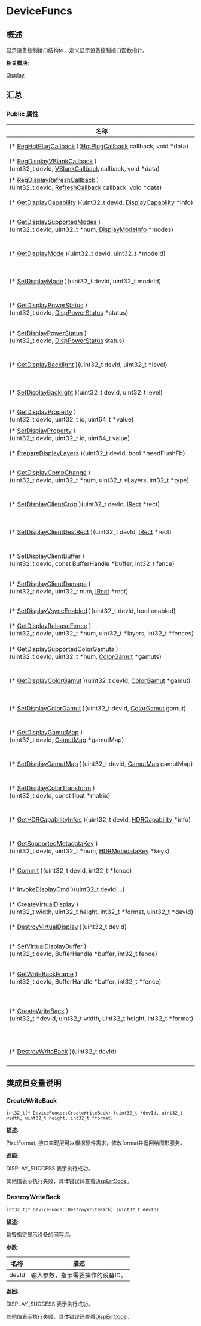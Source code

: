 # DeviceFuncs


## 概述

显示设备控制接口结构体，定义显示设备控制接口函数指针。

**相关模块:**

[Display](_display.md)


## 汇总


### Public 属性

  | 名称 | 描述 | 
| -------- | -------- |
| (\*&nbsp;[RegHotPlugCallback](_display.md#reghotplugcallback)&nbsp;)([HotPlugCallback](_display.md#hotplugcallback)&nbsp;callback,&nbsp;void&nbsp;\*data) | int32_t<br/>注册热插拔事件回调。 | 
| (\*&nbsp;[RegDisplayVBlankCallback](_display.md#regdisplayvblankcallback)&nbsp;)(uint32_t&nbsp;devId,&nbsp;[VBlankCallback](_display.md#vblankcallback)&nbsp;callback,&nbsp;void&nbsp;\*data) | int32_t<br/>注册VBlank事件回调。 | 
| (\*&nbsp;[RegDisplayRefreshCallback](_display.md#regdisplayrefreshcallback)&nbsp;)(uint32_t&nbsp;devId,&nbsp;[RefreshCallback](_display.md#refreshcallback)&nbsp;callback,&nbsp;void&nbsp;\*data) | int32_t<br/>刷新请求回调。 | 
| (\*&nbsp;[GetDisplayCapability](_display.md#getdisplaycapability)&nbsp;)(uint32_t&nbsp;devId,&nbsp;[DisplayCapability](_display_capability.md)&nbsp;\*info) | int32_t<br/>获取显示设备能力集。 | 
| (\*&nbsp;[GetDisplaySupportedModes](_display.md#getdisplaysupportedmodes)&nbsp;)(uint32_t&nbsp;devId,&nbsp;uint32_t&nbsp;\*num,&nbsp;[DisplayModeInfo](_display_mode_info.md)&nbsp;\*modes) | int32_t<br/>获取显示设备支持的显示模式信息。 | 
| (\*&nbsp;[GetDisplayMode](_display.md#getdisplaymode)&nbsp;)(uint32_t&nbsp;devId,&nbsp;uint32_t&nbsp;\*modeId) | int32_t<br/>获取显示设备当前的显示模式。 | 
| (\*&nbsp;[SetDisplayMode](_display.md#setdisplaymode)&nbsp;)(uint32_t&nbsp;devId,&nbsp;uint32_t&nbsp;modeId) | int32_t<br/>设置显示设备的显示模式。 | 
| (\*&nbsp;[GetDisplayPowerStatus](_display.md#getdisplaypowerstatus)&nbsp;)(uint32_t&nbsp;devId,&nbsp;[DispPowerStatus](_display.md#disppowerstatus)&nbsp;\*status) | int32_t<br/>获取显示设备当前的电源状态。 | 
| (\*&nbsp;[SetDisplayPowerStatus](_display.md#setdisplaypowerstatus)&nbsp;)(uint32_t&nbsp;devId,&nbsp;[DispPowerStatus](_display.md#disppowerstatus)&nbsp;status) | int32_t<br/>设置显示设备当前的电源状态。 | 
| (\*&nbsp;[GetDisplayBacklight](_display.md#getdisplaybacklight)&nbsp;)(uint32_t&nbsp;devId,&nbsp;uint32_t&nbsp;\*level) | int32_t<br/>获取显示设备当前的背光值。 | 
| (\*&nbsp;[SetDisplayBacklight](_display.md#setdisplaybacklight)&nbsp;)(uint32_t&nbsp;devId,&nbsp;uint32_t&nbsp;level) | int32_t<br/>设置显示设备当前的背光值。 | 
| (\*&nbsp;[GetDisplayProperty](_display.md#getdisplayproperty)&nbsp;)(uint32_t&nbsp;devId,&nbsp;uint32_t&nbsp;id,&nbsp;uint64_t&nbsp;\*value) | int32_t<br/>获取显示设备属性值。 | 
| (\*&nbsp;[SetDisplayProperty](_display.md#setdisplayproperty)&nbsp;)(uint32_t&nbsp;devId,&nbsp;uint32_t&nbsp;id,&nbsp;uint64_t&nbsp;value) | int32_t<br/>设置显示设备属性值。 | 
| (\*&nbsp;[PrepareDisplayLayers](_display.md#preparedisplaylayers)&nbsp;)(uint32_t&nbsp;devId,&nbsp;bool&nbsp;\*needFlushFb) | int32_t<br/>显示设备合成前准备。 | 
| (\*&nbsp;[GetDisplayCompChange](_display.md#getdisplaycompchange)&nbsp;)(uint32_t&nbsp;devId,&nbsp;uint32_t&nbsp;\*num,&nbsp;uint32_t&nbsp;\*Layers,&nbsp;int32_t&nbsp;\*type) | int32_t<br/>获取显示设备合成类型有变化的layer。 | 
| (\*&nbsp;[SetDisplayClientCrop](_display.md#setdisplayclientcrop)&nbsp;)(uint32_t&nbsp;devId,&nbsp;[IRect](_i_rect.md)&nbsp;\*rect) | int32_t<br/>设置显示设备的裁剪区域。 | 
| (\*&nbsp;[SetDisplayClientDestRect](_display.md#setdisplayclientdestrect)&nbsp;)(uint32_t&nbsp;devId,&nbsp;[IRect](_i_rect.md)&nbsp;\*rect) | int32_t<br/>设置显示设备的显示区域。 | 
| (\*&nbsp;[SetDisplayClientBuffer](_display.md#setdisplayclientbuffer)&nbsp;)(uint32_t&nbsp;devId,&nbsp;const&nbsp;BufferHandle&nbsp;\*buffer,&nbsp;int32_t&nbsp;fence) | int32_t<br/>设置显示设备的显示缓存。 | 
| (\*&nbsp;[SetDisplayClientDamage](_display.md#setdisplayclientdamage)&nbsp;)(uint32_t&nbsp;devId,&nbsp;uint32_t&nbsp;num,&nbsp;[IRect](_i_rect.md)&nbsp;\*rect) | int32_t<br/>设置显示设备的显示脏区。 | 
| (\*&nbsp;[SetDisplayVsyncEnabled](_display.md#setdisplayvsyncenabled)&nbsp;)(uint32_t&nbsp;devId,&nbsp;bool&nbsp;enabled) | int32_t<br/>使能垂直同步信号。 | 
| (\*&nbsp;[GetDisplayReleaseFence](_display.md#getdisplayreleasefence)&nbsp;)(uint32_t&nbsp;devId,&nbsp;uint32_t&nbsp;\*num,&nbsp;uint32_t&nbsp;\*layers,&nbsp;int32_t&nbsp;\*fences) | int32_t<br/>获取显示图层fence。 | 
| (\*&nbsp;[GetDisplaySupportedColorGamuts](_display.md#getdisplaysupportedcolorgamuts)&nbsp;)(uint32_t&nbsp;devId,&nbsp;uint32_t&nbsp;\*num,&nbsp;[ColorGamut](_display.md#colorgamut)&nbsp;\*gamuts) | int32_t<br/>获取显示设备支持的色域信息。 | 
| (\*&nbsp;[GetDisplayColorGamut](_display.md#getdisplaycolorgamut)&nbsp;)(uint32_t&nbsp;devId,&nbsp;[ColorGamut](_display.md#colorgamut)&nbsp;\*gamut) | int32_t<br/>获取显示设备当前的色域模式。 | 
| (\*&nbsp;[SetDisplayColorGamut](_display.md#setdisplaycolorgamut)&nbsp;)(uint32_t&nbsp;devId,&nbsp;[ColorGamut](_display.md#colorgamut)&nbsp;gamut) | int32_t<br/>设置显示设备当前的色域模式。 | 
| (\*&nbsp;[GetDisplayGamutMap](_display.md#getdisplaygamutmap)&nbsp;)(uint32_t&nbsp;devId,&nbsp;[GamutMap](_display.md#gamutmap)&nbsp;\*gamutMap) | int32_t<br/>获取显示设备当前的色域映射模式。 | 
| (\*&nbsp;[SetDisplayGamutMap](_display.md#setdisplaygamutmap)&nbsp;)(uint32_t&nbsp;devId,&nbsp;[GamutMap](_display.md#gamutmap)&nbsp;gamutMap) | int32_t<br/>设置显示设备当前的色域映射模式。 | 
| (\*&nbsp;[SetDisplayColorTransform](_display.md#setdisplaycolortransform)&nbsp;)(uint32_t&nbsp;devId,&nbsp;const&nbsp;float&nbsp;\*matrix) | int32_t<br/>设置显示设备当前的4x4的颜色转换矩阵。 | 
| (\*&nbsp;[GetHDRCapabilityInfos](_display.md#gethdrcapabilityinfos)&nbsp;)(uint32_t&nbsp;devId,&nbsp;[HDRCapability](_h_d_r_capability.md)&nbsp;\*info) | int32_t<br/>获取显示设备支持的HDR属性信息。 | 
| (\*&nbsp;[GetSupportedMetadataKey](_display.md#getsupportedmetadatakey)&nbsp;)(uint32_t&nbsp;devId,&nbsp;uint32_t&nbsp;\*num,&nbsp;[HDRMetadataKey](_display.md#hdrmetadatakey)&nbsp;\*keys) | int32_t<br/>获取显示设备支持的&nbsp;HDRMetadataKey。 | 
| (\*&nbsp;[Commit](_display.md#commit)&nbsp;)(uint32_t&nbsp;devId,&nbsp;int32_t&nbsp;\*fence) | int32_t<br/>提交合成送显请求。 | 
| (\*&nbsp;[InvokeDisplayCmd](_display.md#invokedisplaycmd)&nbsp;)(uint32_t&nbsp;devId,...) | int32_t<br/>调用显示设备命令。 | 
| (\*&nbsp;[CreateVirtualDisplay](_display.md#createvirtualdisplay)&nbsp;)(uint32_t&nbsp;width,&nbsp;uint32_t&nbsp;height,&nbsp;int32_t&nbsp;\*format,&nbsp;uint32_t&nbsp;\*devId) | int32_t<br/>创建虚拟显示设备。 | 
| (\*&nbsp;[DestroyVirtualDisplay](_display.md#destroyvirtualdisplay)&nbsp;)(uint32_t&nbsp;devId) | int32_t<br/>销毁虚拟显示设备。 | 
| (\*&nbsp;[SetVirtualDisplayBuffer](_display.md#setvirtualdisplaybuffer)&nbsp;)(uint32_t&nbsp;devId,&nbsp;BufferHandle&nbsp;\*buffer,&nbsp;int32_t&nbsp;fence) | int32_t<br/>设置虚拟屏的输出缓存。 | 
| (\*&nbsp;[GetWriteBackFrame](_display.md#getwritebackframe)&nbsp;)(uint32_t&nbsp;devId,&nbsp;BufferHandle&nbsp;\*buffer,&nbsp;int32_t&nbsp;\*fence) | int32_t<br/>获取显示设备的回写帧。 | 
| (\*&nbsp;[CreateWriteBack](#createwriteback)&nbsp;)(uint32_t&nbsp;\*devId,&nbsp;uint32_t&nbsp;width,&nbsp;uint32_t&nbsp;height,&nbsp;int32_t&nbsp;\*format) | int32_t<br/>PixelFormat,&nbsp;接口实现层可以根据硬件需求，修改format并返回给图形服务。 | 
| (\*&nbsp;[DestroyWriteBack](#destroywriteback)&nbsp;)(uint32_t&nbsp;devId) | int32_t<br/>销毁指定显示设备的回写点。 | 


## 类成员变量说明


### CreateWriteBack

  
```
int32_t(* DeviceFuncs::CreateWriteBack) (uint32_t *devId, uint32_t width, uint32_t height, int32_t *format)
```

**描述:**

PixelFormat, 接口实现层可以根据硬件需求，修改format并返回给图形服务。

**返回:**

DISPLAY_SUCCESS 表示执行成功。

其他值表示执行失败，具体错误码查看[DispErrCode](_display.md#disperrcode)。


### DestroyWriteBack

  
```
int32_t(* DeviceFuncs::DestroyWriteBack) (uint32_t devId)
```

**描述:**

销毁指定显示设备的回写点。

**参数:**

  | 名称 | 描述 | 
| -------- | -------- |
| devId | 输入参数，指示需要操作的设备ID。 | 

**返回:**

DISPLAY_SUCCESS 表示执行成功。

其他值表示执行失败，具体错误码查看[DispErrCode](_display.md#disperrcode)。
